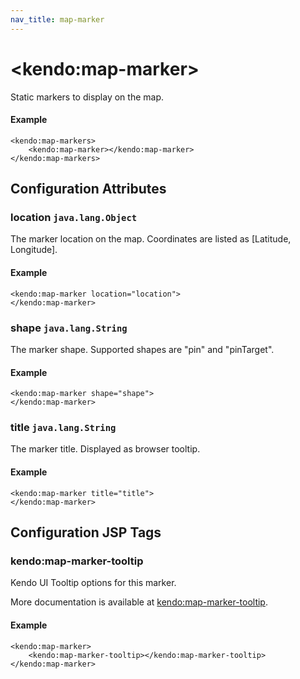 ```yaml
---
nav_title: map-marker
---
```


# \<kendo:map-marker\>

Static markers to display on the map.

#### Example
    <kendo:map-markers>
        <kendo:map-marker></kendo:map-marker>
    </kendo:map-markers>

## Configuration Attributes

### location `java.lang.Object`

The marker location on the map. Coordinates are listed as [Latitude, Longitude].

#### Example
    <kendo:map-marker location="location">
    </kendo:map-marker>

### shape `java.lang.String`

The marker shape. Supported shapes are "pin" and "pinTarget".

#### Example
    <kendo:map-marker shape="shape">
    </kendo:map-marker>

### title `java.lang.String`

The marker title. Displayed as browser tooltip.

#### Example
    <kendo:map-marker title="title">
    </kendo:map-marker>


##  Configuration JSP Tags

### kendo:map-marker-tooltip

Kendo UI Tooltip options for this marker.

More documentation is available at [kendo:map-marker-tooltip](/kendo-ui/api/wrappers/jsp/map/marker-tooltip).

#### Example

    <kendo:map-marker>
        <kendo:map-marker-tooltip></kendo:map-marker-tooltip>
    </kendo:map-marker>

